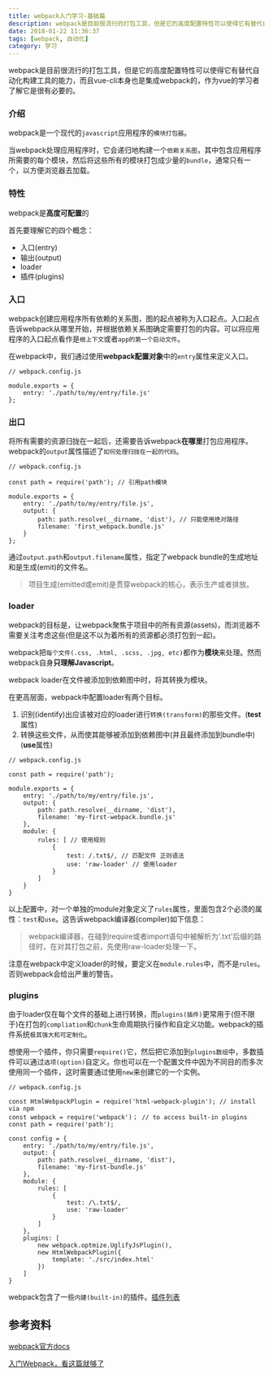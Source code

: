 ```yaml
---
title: webpack入门学习-基础篇
description: webpack是目前很流行的打包工具，但是它的高度配置特性可以使得它有替代自动化构建工具的能力，而且vue-cli本身也是集成webpack的，作为vue的学习者了解它是很有必要的。
date: 2018-01-22 11:36:37
tags: [webpack, 自动化]
category: 学习
---
```


webpack是目前很流行的打包工具，但是它的高度配置特性可以使得它有替代自动化构建工具的能力，而且vue-cli本身也是集成webpack的，作为vue的学习者了解它是很有必要的。<!-- more -->

### 介绍

webpack是一个现代的`javascript`应用程序的`模块打包器`。

当webpack处理应用程序时，它会递归地构建一个`依赖关系图`，其中包含应用程序所需要的每个模块，然后将这些所有的模块打包成少量的`bundle`，通常只有一个，以方便浏览器去加载。

### 特性

webpack是**高度可配置**的

首先要理解它的四个概念：

- 入口(entry)
- 输出(output)
- loader
- 插件(plugins)

### 入口

webpack创建应用程序所有依赖的关系图，图的起点被称为入口起点。入口起点告诉webpack从哪里开始，并根据依赖关系图确定需要打包的内容。可以将应用程序的入口起点看作是`根上下文`或者`app的第一个启动文件`。

在webpack中，我们通过使用**webpack配置对象**中的`entry`属性来定义入口。

```
// webpack.config.js

module.exports = {
    entry: './path/to/my/entry/file.js'
};
```

### 出口

将所有需要的资源归拢在一起后，还需要告诉webpack**在哪里**打包应用程序。webpack的`output`属性描述了`如何处理归拢在一起的代码`。

```
// webpack.config.js

const path = require('path'); // 引用path模块

module.exports = {
    entry: './path/to/my/entry/file.js',
    output: {
        path: path.resolve(__dirname, 'dist'), // 只能使用绝对路径
        filename: 'first_webpack.bundle.js'
    }
};
```

通过`output.path`和`output.filename`属性，指定了webpack bundle的生成地址和是生成(emit)的文件名。

> 项目生成(emitted或emit)是贯穿webpack的核心，表示生产或者排放。

### loader

webpack的目标是，让webpack聚焦于项目中的所有资源(assets)，而浏览器不需要关注考虑这些(但是这不以为着所有的资源都必须打包到一起)。

webpack把`每个文件(.css, .html, .scss, .jpg, etc)`都作为**模块**来处理。然而webpack自身**只理解Javascript**。

webpack loader在文件被添加到依赖图中时，将其转换为模块。

在更高层面，webpack中配置loader有两个目标。

1. 识别(identify)出应该被对应的loader进行`转换(transform)`的那些文件。(**test**属性)
2. 转换这些文件，从而使其能够被添加到依赖图中(并且最终添加到bundle中)(**use**属性)

```
// webpack.config.js

const path = require('path');

module.exports = {
    entry: './path/to/my/entry/file.js',
    output: {
        path: path.resolve(__dirname, 'dist'),
        filename: 'my-first-webpack.bundle.js'
    },
    module: {
        rules: [ // 使用规则
            {
                test: /.txt$/, // 匹配文件 正则语法
                use: 'raw-loader' // 使用loader
            }
        ]
    }
}
```

以上配置中，对一个单独的module对象定义了`rules`属性，里面包含2个必须的属性：`test`和`use`。这告诉webpack编译器(compiler)如下信息：

> webpack编译器，在碰到require或者import语句中被解析为'.txt'后缀的路径时，在对其打包之前，先使用raw-loader处理一下。

注意在webpack中定义loader的时候，要定义在`module.rules`中，而不是`rules`。否则webpack会给出严重的警告。

### plugins

由于loader仅在每个文件的基础上进行转换，而`plugins(插件)`更常用于(但不限于)在打包的`compliation`和`chunk`生命周期执行操作和自定义功能。webpack的插件系统`极其强大和可定制化`。

想使用一个插件，你只需要`require()`它，然后把它添加到`plugins数组`中，多数插件可以通过`选项(option)`自定义。你也可以在一个配置文件中因为不同目的而多次使用同一个插件，这时需要通过使用`new`来创建它的一个实例。

```
// webpack.config.js

const HtmlWebpackPlugin = require('html-webpack-plugin'); // install via npm
const webpack = require('webpack')； // to access built-in plugins
const path = require('path');

const config = {
    entry: './path/to/my/entry/file.js',
    output: {
        path: path.resolve(__dirname, 'dist'),
        filename: 'my-first-bundle.js'
    },
    module: {
        rules: [
            {
                test: /\.txt$/,
                use: 'raw-loader'
            }
        ]
    },
    plugins: [
        new webpack.optmize.UglifyJsPlugin(),
        new HtmlWebpackPlugin({
            template: './src/index.html'
        })
    ]
}
```

webpack包含了一些`内建(built-in)`的插件。[插件列表](https://doc.webpack-china.org/plugins/)


## 参考资料

[webpack官方docs](https://doc.webpack-china.org/concepts/)

[入门Webpack，看这篇就够了](http://www.jianshu.com/p/42e11515c10f)